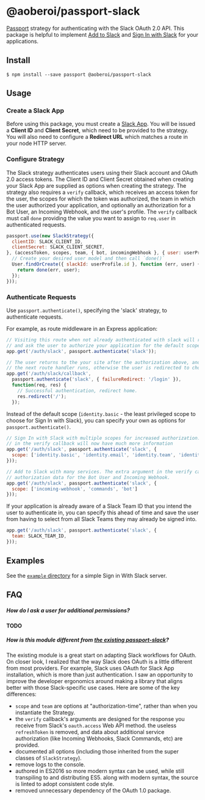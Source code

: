 # @aoberoi/passport-slack

[Passport](http://passportjs.org/) strategy for authenticating with the Slack OAuth 2.0 API. This
package is helpful to implement [Add to Slack](https://api.slack.com/docs/slack-button) and
[Sign In with Slack](https://api.slack.com/docs/sign-in-with-slack) for your applications.

## Install

```
$ npm install --save passport @aoberoi/passport-slack
```

## Usage

### Create a Slack App

Before using this package, you must create a [Slack App](https://api.slack.com/slack-apps). You
will be issued a **Client ID** and **Client Secret**, which need to be provided to the strategy.
You will also need to configure a **Redirect URL** which matches a route in your node HTTP server.

### Configure Strategy

The Slack strategy authenticates users using their Slack account and OAuth 2.0 access tokens. The
Client ID and Client Secret obtained when creating your Slack App are supplied as options when
creating the strategy. The strategy also requires a `verify` callback, which receives an access
token for the user, the scopes for which the token was authorized, the team in which the user
authorized your application, and optionally an authorization for a Bot User, an Incoming
Webhook, and the user's profile. The `verify` callback must call `done` providing the value you
want to assign to `req.user` in authenticated requests.

```javascript
passport.use(new SlackStrategy({
  clientID: SLACK_CLIENT_ID,
  clientSecret: SLACK_CLIENT_SECRET,
}, (accessToken, scopes, team, { bot, incomingWebhook }, { user: userProfile , team: teamProfile }, done) => {
  // Create your desired user model and then call `done()`
  User.findOrCreate({ slackId: userProfile.id }, function (err, user) {
    return done(err, user);
  });
}));
```

### Authenticate Requests

Use `passport.authenticate()`, specifying the 'slack' strategy, to authenticate requests.

For example, as route middleware in an Express application:

```javascript
// Visiting this route when not already authenticated with slack will redirect the user to slack.com
// and ask the user to authorize your application for the default scope (`identity.basic`).
app.get('/auth/slack', passport.authenticate('slack'));

// The user returns to the your site after the authorization above, and if it was successful they
// the next route handler runs, otherwise the user is redirected to chosen failureRedirect.
app.get('/auth/slack/callback',
  passport.authenticate('slack', { failureRedirect: '/login' }),
  function(req, res) {
    // Successful authentication, redirect home.
    res.redirect('/');
  });
```

Instead of the default scope (`identity.basic` - the least privileged scope to choose for Sign In
with Slack), you can specify your own as options for `passport.authenticate()`.

```javascript
// Sign In with Slack with multiple scopes for increased authorization. The user and team profiles
// in the verify callback will now have much more information
app.get('/auth/slack', passport.authenticate('slack', {
  scope: ['identity.basic', 'identity.email', 'identity.team', 'identity.avatar']
}));

// Add to Slack with many services. The extra argument in the verify callback will now contain
// authorization data for the Bot User and Incoming Webhook.
app.get('/auth/slack', passport.authenticate('slack', {
  scope: ['incoming-webhook', 'commands', 'bot']
}));
```

If your application is already aware of a Slack Team ID that you intend the user to authenticate
in, you can specify this ahead of time and save the user from having to select from all Slack Teams
they may already be signed into.

```javascript
app.get('/auth/slack', passport.authenticate('slack', {
  team: SLACK_TEAM_ID,
}));
```

## Examples

See the [`example` directory](example) for a simple Sign in With Slack server.

## FAQ

##### How do I ask a user for additional permissions?

**TODO**

##### How is this module different from [the existing passport-slack](https://github.com/mjpearson/passport-slack)?

  The existing module is a great start on adapting Slack workflows for OAuth. On closer look, I
  realized that the way Slack does OAuth is a little different from most providers. For example,
  Slack uses OAuth for Slack App installation, which is more than just authentication. I saw an
  opportunity to improve the developer ergonomics around making a library that aligns better with
  those Slack-specific use cases. Here are some of the key differences:

  *  `scope` and `team` are options at "authorization-time", rather than when you instantiate the
     Strategy.
  *  the `verify` callback's arguments are designed for the response you receive from Slack's
     `oauth.access` Web API method. the useless `refreshToken` is removed, and data about additional
     service authorization (like Incoming Webhooks, Slack Commands, etc) are provided.
  *  documented all options (including those inherited from the super classes of `SlackStrategy`).
  *  remove logs to the console.
  *  authored in ES2016 so more modern syntax can be used, while still transpiling to and
     distributing ES5. along with modern syntax, the source is linted to adopt consistent code
     style.
  *  removed unnecessary dependency of the OAuth 1.0 package.
